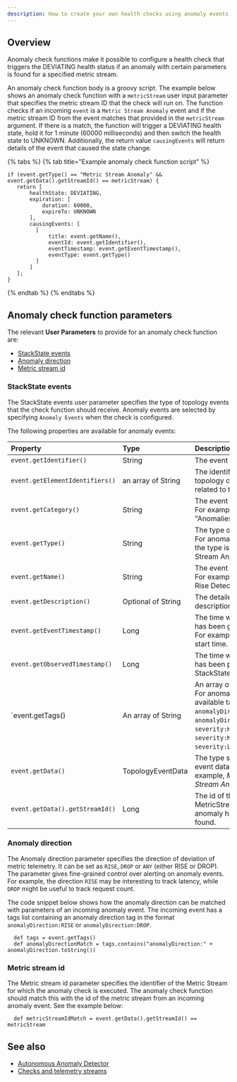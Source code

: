 ```yaml
---
description: How to create your own health checks using anomaly events
---
```


## Overview

Anomaly check functions make it possible to configure a health check that triggers the DEVIATING health status if an anomaly with certain parameters is found for a specified metric stream.

An anomaly check function body is a groovy script. The example below shows an anomaly check function with a `metricStream` user input parameter that specifies the metric stream ID that the check will run on. The function checks if an incoming `event` is a `Metric Stream Anomaly` event and if the metric stream ID from the event matches that provided in the `metricStream` argument. If there is a match, the function will trigger a DEVIATING health state, hold it for 1 minute (60000 milliseconds) and then switch the health state to UNKNOWN. Additionally, the return value `causingEvents` will return details of the event that caused the state change.

{% tabs %}
{% tab title="Example anomaly check function script" %}
  ```text
  if (event.getType() == "Metric Stream Anomaly" && event.getData().getStreamId() == metricStream) {
     return [
         healthState: DEVIATING,
         expiration: [
             duration: 60000,
             expireTo: UNKNOWN
         ],
         causingEvents: [
           [
               title: event.getName(),
               eventId: event.getIdentifier(),
               eventTimestamp: event.getEventTimestamp(),
               eventType: event.getType()
           ]            
         ]
     ];
  }
  ```
{% endtab %}
{% endtabs %}

## Anomaly check function parameters

The relevant **User Parameters** to provide for an anomaly check function are:
* [StackState events](#stackstate-events)
* [Anomaly direction](#anomaly-direction)
* [Metric stream id](#metric-stream-id)

### StackState events

The StackState events user parameter specifies the type of topology events that the check function should receive. Anomaly events are selected by specifying `Anomaly Events` when the check is configured.

The following properties are available for anomaly events:

| Property | Type | Description |
| :--- | :--- | :--- |
| `event.getIdentifier()` | String | The event identifier. |
| `event.getElementIdentifiers()` | an array of String | The identifiers of topology component related to the event. |
| `event.getCategory()` | String | The event category. For example, "Anomalies" |
| `event.getType()` | String | The type of event.<br />For anomaly events, the type is "Metric Stream Anomaly". |
| `event.getName()` | String | The event summary. For example, "Sudden Rise Detected". |
| `event.getDescription()` | Optional of String | The detailed description of event. |
| `event.getEventTimestamp()` | Long | The time when event has been generated. For example, anomaly start time. |
| `event.getObservedTimestamp()` | Long | The time when even has been processed by StackState. |
| `event.getTags() | An array of String | An array of event tags.<br />For anomaly events, available tags are `anomalyDirection:RISE`, `anomalyDirection:DROP`, `severity:HIGH`, `severity:MEDIUM`, `severity:LOW`. |
| `event.getData()` | TopologyEventData | The type specific event data. For example, *Metric Stream Anomaly Data*. |
| `event.getData().getStreamId()` | Long | The id of the MetricStream where anomaly has been found. |

### Anomaly direction

The Anomaly direction parameter specifies the direction of deviation of metric telemetry. It can be set as `RISE`, `DROP` or `ANY` (either RISE or DROP). The parameter gives fine-grained control over alerting on anomaly events. For example, the direction `RISE` may be interesting to track latency, while `DROP` might be useful to track request count.

The code snippet below shows how the anomaly direction can be matched with parameters of an incoming anomaly event. The incoming event has a tags list containing an anomaly direction tag in the format `anomalyDirection:RISE` or `anomalyDirection:DROP`.

  ```text
    def tags = event.getTags()
    def anomalyDirectionMatch = tags.contains("anomalyDirection:" + anomalyDirection.toString())
  ```

### Metric stream id

The Metric stream id parameter specifies the identifier of the Metric Stream for which the anomaly check is executed. The anomaly check function should match this with the id of the metric stream from an incoming anomaly event. See the example below:

  ```text
    def metricStreamIdMatch = event.getData().getStreamId() == metricStream
  ```

## See also

* [Autonomous Anomaly Detector](../../stackpacks/add-ons/aad.md)
* [Checks and telemetry streams](/configure/telemetry/checks_and_streams.md)
